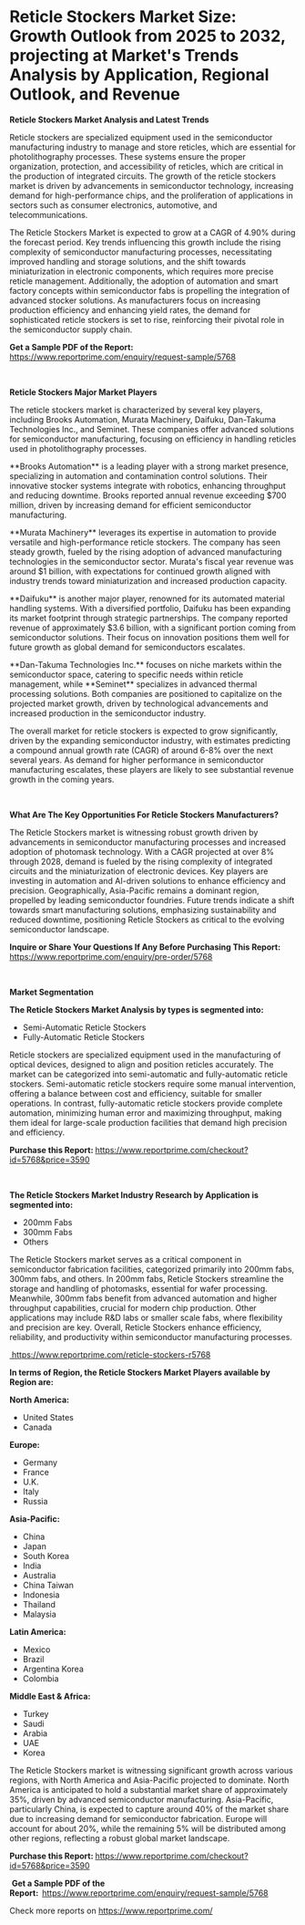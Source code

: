 <p><h1>Reticle Stockers Market Size: Growth Outlook from 2025 to 2032, projecting at Market's Trends Analysis by Application, Regional Outlook, and Revenue</h1></p><p><strong>Reticle Stockers Market Analysis and Latest Trends</strong></p>
<p><p>Reticle stockers are specialized equipment used in the semiconductor manufacturing industry to manage and store reticles, which are essential for photolithography processes. These systems ensure the proper organization, protection, and accessibility of reticles, which are critical in the production of integrated circuits. The growth of the reticle stockers market is driven by advancements in semiconductor technology, increasing demand for high-performance chips, and the proliferation of applications in sectors such as consumer electronics, automotive, and telecommunications.</p><p>The Reticle Stockers Market is expected to grow at a CAGR of 4.90% during the forecast period. Key trends influencing this growth include the rising complexity of semiconductor manufacturing processes, necessitating improved handling and storage solutions, and the shift towards miniaturization in electronic components, which requires more precise reticle management. Additionally, the adoption of automation and smart factory concepts within semiconductor fabs is propelling the integration of advanced stocker solutions. As manufacturers focus on increasing production efficiency and enhancing yield rates, the demand for sophisticated reticle stockers is set to rise, reinforcing their pivotal role in the semiconductor supply chain.</p></p>
<p><strong>Get a Sample PDF of the Report:&nbsp;</strong> <a href="https://www.reportprime.com/enquiry/request-sample/5768?utm_campaign=2235&utm_medium=2&utm_source=Github&utm_content=ia&utm_term=19032025&utm_id=reticle-stockers">https://www.reportprime.com/enquiry/request-sample/5768</a></p>
<p>&nbsp;</p>
<p><strong>Reticle Stockers Major Market Players</strong></p>
<p><p>The reticle stockers market is characterized by several key players, including Brooks Automation, Murata Machinery, Daifuku, Dan-Takuma Technologies Inc., and Seminet. These companies offer advanced solutions for semiconductor manufacturing, focusing on efficiency in handling reticles used in photolithography processes.</p><p>**Brooks Automation** is a leading player with a strong market presence, specializing in automation and contamination control solutions. Their innovative stocker systems integrate with robotics, enhancing throughput and reducing downtime. Brooks reported annual revenue exceeding $700 million, driven by increasing demand for efficient semiconductor manufacturing.</p><p>**Murata Machinery** leverages its expertise in automation to provide versatile and high-performance reticle stockers. The company has seen steady growth, fueled by the rising adoption of advanced manufacturing technologies in the semiconductor sector. Murata's fiscal year revenue was around $1 billion, with expectations for continued growth aligned with industry trends toward miniaturization and increased production capacity.</p><p>**Daifuku** is another major player, renowned for its automated material handling systems. With a diversified portfolio, Daifuku has been expanding its market footprint through strategic partnerships. The company reported revenue of approximately $3.6 billion, with a significant portion coming from semiconductor solutions. Their focus on innovation positions them well for future growth as global demand for semiconductors escalates.</p><p>**Dan-Takuma Technologies Inc.** focuses on niche markets within the semiconductor space, catering to specific needs within reticle management, while **Seminet** specializes in advanced thermal processing solutions. Both companies are positioned to capitalize on the projected market growth, driven by technological advancements and increased production in the semiconductor industry.</p><p>The overall market for reticle stockers is expected to grow significantly, driven by the expanding semiconductor industry, with estimates predicting a compound annual growth rate (CAGR) of around 6-8% over the next several years. As demand for higher performance in semiconductor manufacturing escalates, these players are likely to see substantial revenue growth in the coming years.</p></p>
<p>&nbsp;</p>
<p><strong>What Are The Key Opportunities For Reticle Stockers Manufacturers?</strong></p>
<p><p>The Reticle Stockers market is witnessing robust growth driven by advancements in semiconductor manufacturing processes and increased adoption of photomask technology. With a CAGR projected at over 8% through 2028, demand is fueled by the rising complexity of integrated circuits and the miniaturization of electronic devices. Key players are investing in automation and AI-driven solutions to enhance efficiency and precision. Geographically, Asia-Pacific remains a dominant region, propelled by leading semiconductor foundries. Future trends indicate a shift towards smart manufacturing solutions, emphasizing sustainability and reduced downtime, positioning Reticle Stockers as critical to the evolving semiconductor landscape.</p></p>
<p><strong>Inquire or Share Your Questions If Any Before Purchasing This Report:</strong> <a href="https://www.reportprime.com/enquiry/pre-order/5768?utm_campaign=2235&utm_medium=2&utm_source=Github&utm_content=ia&utm_term=19032025&utm_id=reticle-stockers">https://www.reportprime.com/enquiry/pre-order/5768</a></p>
<p>&nbsp;</p>
<p><strong>Market Segmentation</strong></p>
<p><strong>The Reticle Stockers Market Analysis by types is segmented into:</strong></p>
<p><ul><li>Semi-Automatic Reticle Stockers</li><li>Fully-Automatic Reticle Stockers</li></ul></p>
<p><p>Reticle stockers are specialized equipment used in the manufacturing of optical devices, designed to align and position reticles accurately. The market can be categorized into semi-automatic and fully-automatic reticle stockers. Semi-automatic reticle stockers require some manual intervention, offering a balance between cost and efficiency, suitable for smaller operations. In contrast, fully-automatic reticle stockers provide complete automation, minimizing human error and maximizing throughput, making them ideal for large-scale production facilities that demand high precision and efficiency.</p></p>
<p><strong>Purchase this Report:&nbsp;</strong><a href="https://www.reportprime.com/checkout?id=5768&price=3590&utm_campaign=2235&utm_medium=2&utm_source=Github&utm_content=ia&utm_term=19032025&utm_id=reticle-stockers">https://www.reportprime.com/checkout?id=5768&price=3590</a></p>
<p>&nbsp;</p>
<p><strong>The Reticle Stockers Market Industry Research by Application is segmented into:</strong></p>
<p><ul><li>200mm Fabs</li><li>300mm Fabs</li><li>Others</li></ul></p>
<p><p>The Reticle Stockers market serves as a critical component in semiconductor fabrication facilities, categorized primarily into 200mm fabs, 300mm fabs, and others. In 200mm fabs, Reticle Stockers streamline the storage and handling of photomasks, essential for wafer processing. Meanwhile, 300mm fabs benefit from advanced automation and higher throughput capabilities, crucial for modern chip production. Other applications may include R&D labs or smaller scale fabs, where flexibility and precision are key. Overall, Reticle Stockers enhance efficiency, reliability, and productivity within semiconductor manufacturing processes.</p></p>
<p><a href="https://www.reportprime.com/reticle-stockers-r5768?utm_campaign=2235&utm_medium=2&utm_source=Github&utm_content=ia&utm_term=19032025&utm_id=reticle-stockers">&nbsp;https://www.reportprime.com/reticle-stockers-r5768</a></p>
<p><strong>In terms of Region, the Reticle Stockers Market Players available by Region are:</strong></p>
<p>
    <p> <strong> North America: </strong>
        <ul>
            <li>United States</li>
            <li>Canada</li>
        </ul>
        </p> 
    <p> <strong> Europe: </strong>
        <ul>
            <li>Germany</li>
            <li>France</li>
            <li>U.K.</li>
            <li>Italy</li>
            <li>Russia</li>
        </ul>
        </p> 
    <p> <strong> Asia-Pacific: </strong>
        <ul>
            <li>China</li>
            <li>Japan</li>
            <li>South Korea</li>
            <li>India</li>
            <li>Australia</li>
            <li>China Taiwan</li>
            <li>Indonesia</li>
            <li>Thailand</li>
            <li>Malaysia</li>
        </ul>
        </p> 
    <p> <strong> Latin America: </strong>
        <ul>
            <li>Mexico</li>
            <li>Brazil</li>
            <li>Argentina Korea</li>
            <li>Colombia</li>
        </ul>
        </p> 
    <p> <strong> Middle East & Africa: </strong>
        <ul>
            <li>Turkey</li>
            <li>Saudi</li>
            <li>Arabia</li>
            <li>UAE</li>
            <li>Korea</li>
        </ul>
    </p>
    </p>
<p><p>The Reticle Stockers market is witnessing significant growth across various regions, with North America and Asia-Pacific projected to dominate. North America is anticipated to hold a substantial market share of approximately 35%, driven by advanced semiconductor manufacturing. Asia-Pacific, particularly China, is expected to capture around 40% of the market share due to increasing demand for semiconductor fabrication. Europe will account for about 20%, while the remaining 5% will be distributed among other regions, reflecting a robust global market landscape.</p></p>
<p><strong>Purchase this Report: </strong><a href="https://www.reportprime.com/checkout?id=5768&price=3590&utm_campaign=2235&utm_medium=2&utm_source=Github&utm_content=ia&utm_term=19032025&utm_id=reticle-stockers">https://www.reportprime.com/checkout?id=5768&price=3590</a></p>
<p>&nbsp;<strong>Get a Sample PDF of the Report:&nbsp;&nbsp;</strong><a href="https://www.reportprime.com/enquiry/request-sample/5768?utm_campaign=2235&utm_medium=2&utm_source=Github&utm_content=ia&utm_term=19032025&utm_id=reticle-stockers">https://www.reportprime.com/enquiry/request-sample/5768</a></p>
<p><strong></strong></p>
<p>Check more reports on <a href="https://www.reportprime.com/?utm_campaign=2235&utm_medium=2&utm_source=Github&utm_content=ia&utm_term=19032025&utm_id=reticle-stockers">https://www.reportprime.com/</a></p>